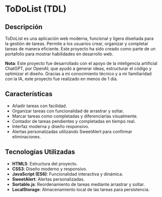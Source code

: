 # ToDoList (TDL)

## Descripción
ToDoList es una aplicación web moderna, funcional y ligera diseñada para la gestión de tareas. Permite a los usuarios crear, organizar y completar tareas de manera eficiente. Este proyecto ha sido creado como parte de un portafolio para mostrar habilidades en desarrollo web.

**Nota**: Este proyecto fue desarrollado con el apoyo de la inteligencia artificial ChatGPT, por OpenAI; que ayudó a generar ideas, estructurar el código y optimizar el diseño. Gracias a mi conocimiento técnico y a mi familiaridad con la IA, este proyecto fue realizado en menos de 1 día.

## Características
- Añadir tareas con facilidad.
- Organizar tareas con funcionalidad de arrastrar y soltar.
- Marcar tareas como completadas y diferenciarlas visualmente.
- Contador de tareas pendientes y completadas en tiempo real.
- Interfaz moderna y diseño responsivo.
- Alertas personalizadas utilizando SweetAlert para confirmar eliminaciones.

## Tecnologías Utilizadas
- **HTML5**: Estructura del proyecto.
- **CSS3**: Diseño moderno y responsivo.
- **JavaScript (ES6)**: Funcionalidad interactiva y dinámica.
- **SweetAlert**: Alertas personalizadas.
- **Sortable.js**: Reordenamiento de tareas mediante arrastrar y soltar.
- **LocalStorage**: Almacenamiento local de las tareas para persistencia.